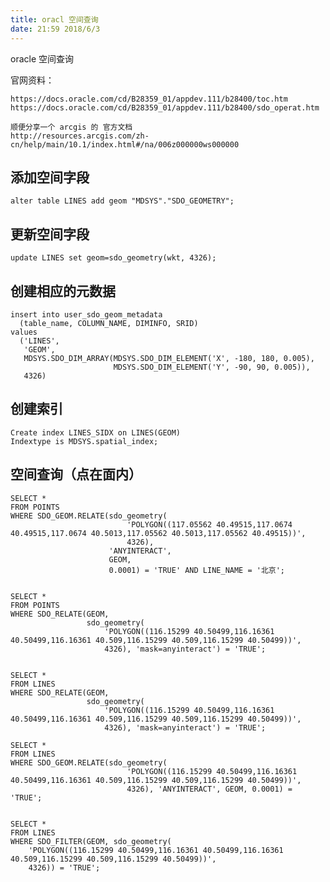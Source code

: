 ```yaml
---
title: oracl 空间查询
date: 21:59 2018/6/3
---
```


oracle 空间查询

官网资料：

    https://docs.oracle.com/cd/B28359_01/appdev.111/b28400/toc.htm
    https://docs.oracle.com/cd/B28359_01/appdev.111/b28400/sdo_operat.htm
    
    顺便分享一个 arcgis 的 官方文档
    http://resources.arcgis.com/zh-cn/help/main/10.1/index.html#/na/006z000000ws000000



添加空间字段
-- 

    alter table LINES add geom "MDSYS"."SDO_GEOMETRY";

更新空间字段
-- 
    
    update LINES set geom=sdo_geometry(wkt, 4326);

创建相应的元数据
---
    
    insert into user_sdo_geom_metadata
      (table_name, COLUMN_NAME, DIMINFO, SRID)
    values
      ('LINES',
       'GEOM',
       MDSYS.SDO_DIM_ARRAY(MDSYS.SDO_DIM_ELEMENT('X', -180, 180, 0.005),
                           MDSYS.SDO_DIM_ELEMENT('Y', -90, 90, 0.005)),
       4326)

创建索引
--
    Create index LINES_SIDX on LINES(GEOM)
    Indextype is MDSYS.spatial_index;



空间查询（点在面内）
---
    
    SELECT *
    FROM POINTS
    WHERE SDO_GEOM.RELATE(sdo_geometry(
                              'POLYGON((117.05562 40.49515,117.0674 40.49515,117.0674 40.5013,117.05562 40.5013,117.05562 40.49515))',
                              4326),
                          'ANYINTERACT',
                          GEOM,
                          0.0001) = 'TRUE' AND LINE_NAME = '北京';
    
    
    SELECT *
    FROM POINTS
    WHERE SDO_RELATE(GEOM,
                     sdo_geometry(
                         'POLYGON((116.15299 40.50499,116.16361 40.50499,116.16361 40.509,116.15299 40.509,116.15299 40.50499))',
                         4326), 'mask=anyinteract') = 'TRUE';
    
    
    SELECT *
    FROM LINES
    WHERE SDO_RELATE(GEOM,
                     sdo_geometry(
                         'POLYGON((116.15299 40.50499,116.16361 40.50499,116.16361 40.509,116.15299 40.509,116.15299 40.50499))',
                         4326), 'mask=anyinteract') = 'TRUE';
    
    SELECT *
    FROM LINES
    WHERE SDO_GEOM.RELATE(sdo_geometry(
                              'POLYGON((116.15299 40.50499,116.16361 40.50499,116.16361 40.509,116.15299 40.509,116.15299 40.50499))',
                              4326), 'ANYINTERACT', GEOM, 0.0001) = 'TRUE';
    
    
    SELECT *
    FROM LINES
    WHERE SDO_FILTER(GEOM, sdo_geometry(
        'POLYGON((116.15299 40.50499,116.16361 40.50499,116.16361 40.509,116.15299 40.509,116.15299 40.50499))',
        4326)) = 'TRUE';
